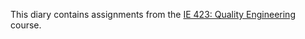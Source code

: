 This diary contains assignments from the [IE 423: Quality Engineering](https://ie.bogazici.edu.tr/courses/ie-423-quality-engineering) course.
